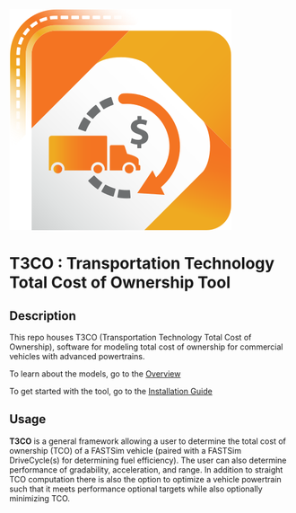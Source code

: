 ![T3CO Logo](t3co_logo.svg)

# **T3CO** : Transportation Technology Total Cost of Ownership Tool

## Description

This repo houses T3CO (Transportation Technology Total Cost of Ownership), software for modeling total cost of ownership for commercial vehicles with advanced powertrains.

To learn about the models, go to the [Overview](./T3CO_Overview.md)

To get started with the tool, go to the [Installation Guide](./installation.md)

## Usage
**T3CO** is a general framework allowing a user to determine the total cost of ownership (TCO) of a FASTSim vehicle (paired with a FASTSim DriveCycle(s) for determining fuel efficiency). The user can also determine performance of gradability, acceleration, and range. In addition to straight TCO computation there is also the option to optimize a vehicle powertrain such that it meets performance optional targets while also optionally minimizing TCO.


